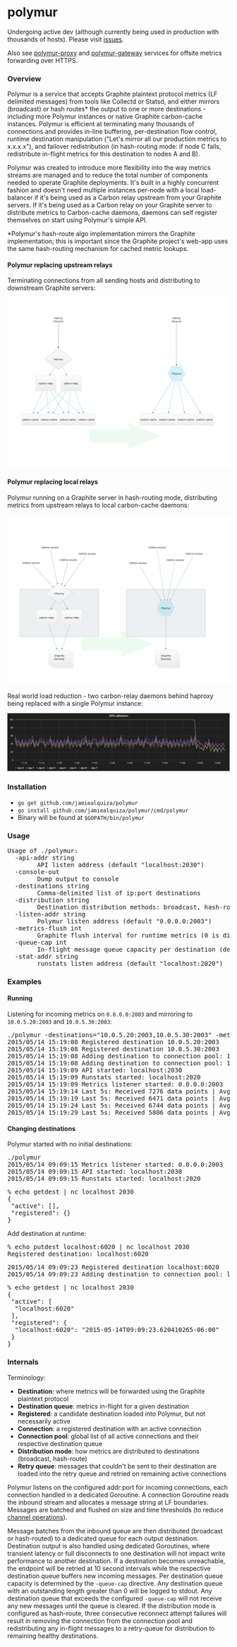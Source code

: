# polymur

Undergoing active dev (although currently being used in production with thousands of hosts). Please visit [issues](https://github.com/jamiealquiza/polymur/issues).

Also see [polymur-proxy](https://github.com/jamiealquiza/polymur/tree/master/cmd/polymur-proxy) and [polymur-gateway](https://github.com/jamiealquiza/polymur/tree/master/cmd/polymur-gateway) services for offsite metrics forwarding over HTTPS.

### Overview

Polymur is a service that accepts Graphite plaintext protocol metrics (LF delimited messages) from tools like Collectd or Statsd, and either mirrors (broadcast) or hash routes* the output to one or more destinations - including more Polymur instances or native Graphite carbon-cache instances. Polymur is efficient at terminating many thousands of connections and provides in-line buffering, per-destination flow control, runtime destination manipulation ("Let's mirror all our production metrics to x.x.x.x"), and failover redistribution (in hash-routing mode: if node C fails, redistribute in-flight metrics for this destination to nodes A and B).

Polymur was created to introduce more flexibility into the way metrics streams are managed and to reduce the total number of components needed to operate Graphite deployments. It's built in a highly concurrent fashion and doesn't need multiple instances per-node with a local load-balancer if it's being used as a Carbon relay upstream from your Graphite servers. If it's being used as a Carbon relay on your Graphite server to distribute metrics to Carbon-cache daemons, daemons can self register themselves on start using Polymur's simple API.

*Polymur's hash-route algo implementation mirrors the Graphite implementation; this is important since the Graphite project's web-app uses the same hash-routing mechanism for cached metric lookups.

#### Polymur replacing upstream relays

Terminating connections from all sending hosts and distributing to downstream Graphite servers:

![ScreenShot](https://raw.githubusercontent.com/jamiealquiza/catpics/master/polymur-relay0.png)

#### Polymur replacing local relays

Polymur running on a Graphite server in hash-routing mode, distributing metrics from upstream relays to local carbon-cache daemons:

![ScreenShot](https://raw.githubusercontent.com/jamiealquiza/catpics/master/polymur-relay1.png)

Real world load reduction - two carbon-relay daemons behind haproxy being replaced with a single Polymur instance:

![ScreenShot](https://raw.githubusercontent.com/jamiealquiza/catpics/master/carbon-relay-to-polymur.png)

### Installation

- `go get github.com/jamiealquiza/polymur`
- `go install github.com/jamiealquiza/polymur/cmd/polymur`
- Binary will be found at `$GOPATH/bin/polymur`

### Usage

<pre>
Usage of ./polymur:
  -api-addr string
        API listen address (default "localhost:2030")
  -console-out
        Dump output to console
  -destinations string
        Comma-delimited list of ip:port destinations
  -distribution string
        Destination distribution methods: broadcast, hash-route (default "broadcast")
  -listen-addr string
        Polymur listen address (default "0.0.0.0:2003")
  -metrics-flush int
        Graphite flush interval for runtime metrics (0 is disabled)
  -queue-cap int
        In-flight message queue capacity per destination (default 4096)
  -stat-addr string
        runstats listen address (default "localhost:2020")
</pre>

### Examples

#### Running

Listening for incoming metrics on `0.0.0.0:2003` and mirroring to `10.0.5.20:2003` and `10.0.5.30:2003`:
<pre>
./polymur -destinations="10.0.5.20:2003,10.0.5.30:2003" -metrics-flush=30 -"listen-addr=0.0.0.0:2003" -distribution="broadcast"
2015/05/14 15:19:08 Registered destination 10.0.5.20:2003
2015/05/14 15:19:08 Registered destination 10.0.5.30:2003
2015/05/14 15:19:08 Adding destination to connection pool: 10.0.5.30:2003
2015/05/14 15:19:08 Adding destination to connection pool: 10.0.5.20:2003
2015/05/14 15:19:09 API started: localhost:2030
2015/05/14 15:19:09 Runstats started: localhost:2020
2015/05/14 15:19:09 Metrics listener started: 0.0.0.0:2003
2015/05/14 15:19:14 Last 5s: Received 7276 data points | Avg: 1455.20/sec. | Inbound queue length: 0
2015/05/14 15:19:19 Last 5s: Received 6471 data points | Avg: 1294.20/sec. | Inbound queue length: 0
2015/05/14 15:19:24 Last 5s: Received 6744 data points | Avg: 1348.80/sec. | Inbound queue length: 0
2015/05/14 15:19:29 Last 5s: Received 5806 data points | Avg: 1161.20/sec. | Inbound queue length: 0
</pre>

#### Changing destinations

Polymur started with no initial destinations:
<pre>
./polymur
2015/05/14 09:09:15 Metrics listener started: 0.0.0.0:2003
2015/05/14 09:09:15 API started: localhost:2030
2015/05/14 09:09:15 Runstats started: localhost:2020
</pre>

<pre>
% echo getdest | nc localhost 2030
{
 "active": [],
 "registered": {}
}
</pre>

Add destination at runtime:
<pre>
% echo putdest localhost:6020 | nc localhost 2030          
Registered destination: localhost:6020
</pre>

<pre>
2015/05/14 09:09:23 Registered destination localhost:6020
2015/05/14 09:09:23 Adding destination to connection pool: localhost:6020
</pre>

<pre>
% echo getdest | nc localhost 2030
{
 "active": [
  "localhost:6020"
 ],
 "registered": {
  "localhost:6020": "2015-05-14T09:09:23.620410265-06:00"
 }
}
</pre>


### Internals

Terminology:

- **Destination**: where metrics will be forwarded using the Graphite plaintext protocol
- **Destination queue**: metrics in-flight for a given destination
- **Registered**: a candidate destination loaded into Polymur, but not necessarily active
- **Connection**: a registered destination with an active connection
- **Connection pool**: global list of all active connections and their respective destination queue
- **Distribution mode**: how metrics are distributed to destinations (broadcast, hash-route)
- **Retry queue**: messages that couldn't be sent to their destination are loaded into the retry queue and retried on remaining active connections

Polymur listens on the configured addr:port for incoming connections, each connection handled in a dedicated Goroutine. A connection Goroutine reads the inbound stream and allocates a message string at LF boundaries. Messages are batched and flushed on size and time thresholds (to reduce [channel operations](https://grey-boundary.io/concurrent-communication-performance-in-go/)). 

Message batches from the inbound queue are then distributed (broadcast or hash-routed) to a dedicated queue for each output destination. Destination output is also handled using dedicated Goroutines, where transient latency or full disconnects to one destination will not impact write performance to another destination. If a destination becomes unreachable, the endpoint will be retried at 10 second intervals while the respective destination queue buffers new incoming messages. Per destination queue capacity is determined by the `-queue-cap` directive. Any destination queue with an outstanding length greater than 0 will be logged to stdout. Any destination queue that exceeds the configured `-queue-cap` will not receive any new messages until the queue is cleared. If the distribution mode is configured as hash-route, three consecutive reconnect attempt failures will result in removing the connection from the connection pool and redistributing any in-flight messages to a retry-queue for distribution to remaining healthy destinations.

